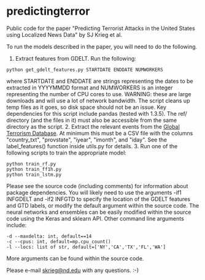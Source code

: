 # predictingterror
Public code for the paper "Predicting Terrorist Attacks in the United States using Localized News Data" by SJ Krieg et al.

To run the models described in the paper, you will need to do the following.
1. Extract features from GDELT. Run the following:
  ```
  python get_gdelt_features.py STARTDATE ENDDATE NUMWORKERS
  ```
  where STARTDATE and ENDDATE are strings representing the dates to be extracted in YYYYMMDD format
  and NUMWORKERS is an integer representing the number of CPU cores to use.
  WARNING: these are large downloads and will use a lot of network bandwidth. The script cleans up temp files as it goes, so disk space should not be an issue.
  Key dependencies for this script include pandas (tested with 1.3.5).
  The ref/ directory (and the files in it) must also be accessible from the same directory as the script.
2. Extract the relevant events from the [Global Terrorism Database](https://www.start.umd.edu/gtd/). At minimum this must be a CSV file with the columns "country_txt", "provstate",  "iyear", "imonth", and "iday". See the label_features() function inside utils.py for details.
3. Run one of the following scripts to train the appropriate model:
  ```
  python train_rf.py
  python train_ff1h.py
  python train_lstm.py
  ```
  Please see the source code (including comments) for information about package dependencies.
  You will likely need to use the arguments -if1 INFGDELT and -if2 INFGTD to specify the location of the GDELT features and GTD labels, or modify the default argument within the source code.
  The neural networks and ensembles can be easily modified within the source code using the Keras and sklearn API.
  Other command line arguments include:
  ```
  -d --maxdelta: int, default==14
  -c --cpus: int, default=mp.cpu_count()
  -l --locs: list of str, default=['NY','CA','TX','FL','WA']
  ```
  More arguments can be found within the source code.
  
  Please e-mail skrieg@nd.edu with any questions. :-)

